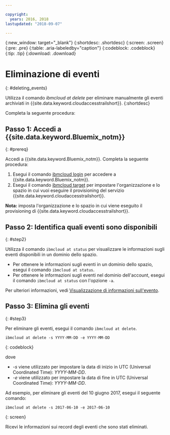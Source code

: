 ```yaml
---

copyright:
  years: 2016, 2018
lastupdated: "2018-09-07"

---
```


{:new_window: target="_blank"}
{:shortdesc: .shortdesc}
{:screen: .screen}
{:pre: .pre}
{:table: .aria-labeledby="caption"}
{:codeblock: .codeblock}
{:tip: .tip}
{:download: .download}


# Eliminazione di eventi
{: #deleting_events}

Utilizza il comando *ibmcloud at delete* per eliminare manualmente gli eventi archiviati in {{site.data.keyword.cloudaccesstrailshort}}.
{:shortdesc}

Completa la seguente
procedura:

## Passo 1: Accedi a {{site.data.keyword.Bluemix_notm}} 
{: #prereq}

Accedi a {{site.data.keyword.Bluemix_notm}}. Completa la seguente
procedura:

1. Esegui il comando [ibmcloud login](/docs/cli/reference/ibmcloud/bx_cli.html#ibmcloud_login) per accedere a {{site.data.keyword.Bluemix_notm}}.
2. Esegui il comando [ibmcloud target](/docs/cli/reference/ibmcloud/bx_cli.html#ibmcloud_target) per impostare l'organizzazione e lo spazio in cui vuoi eseguire il provisioning del servizio {{site.data.keyword.cloudaccesstrailshort}}.

**Nota:** imposta l'organizzazione e lo spazio in cui viene eseguito il provisioning di {{site.data.keyword.cloudaccesstrailshort}}.

## Passo 2: Identifica quali eventi sono disponibili
{: #step2}

Utilizza il comando `ibmcloud at status` per visualizzare le informazioni sugli eventi disponibili in un dominio dello spazio.

* Per ottenere le informazioni sugli eventi in un dominio dello spazio, esegui il comando `ibmcloud at status`.
* Per ottenere le informazioni sugli eventi nel dominio dell'account, esegui il comando `ibmcloud at status` con l'opzione `-a`.

Per ulteriori informazioni, vedi [Visualizzazione di informazioni sull'evento](/docs/services/cloud-activity-tracker/how-to/viewing_event_information.html#viewing_event_status).
	
  
## Passo 3: Elimina gli eventi
{: #step3}
	
Per eliminare gli eventi, esegui il comando `ibmcloud at delete`.

```
ibmcloud at delete -s YYYY-MM-DD -e YYYY-MM-DD 
```
{: codeblock}
    
dove

* *-s* viene utilizzato per impostare la data di inizio in UTC (Universal Coordinated Time): *YYYY-MM-DD*.
* *-e* viene utilizzato per impostare la data di fine in UTC (Universal Coordinated Time): *YYYY-MM-DD*.

Ad esempio, per eliminare gli eventi del 10 giugno 2017, esegui il seguente comando:

```
ibmcloud at delete -s 2017-06-10 -e 2017-06-10
```
{: screen}

Ricevi le informazioni sui record degli eventi che sono stati eliminati.










